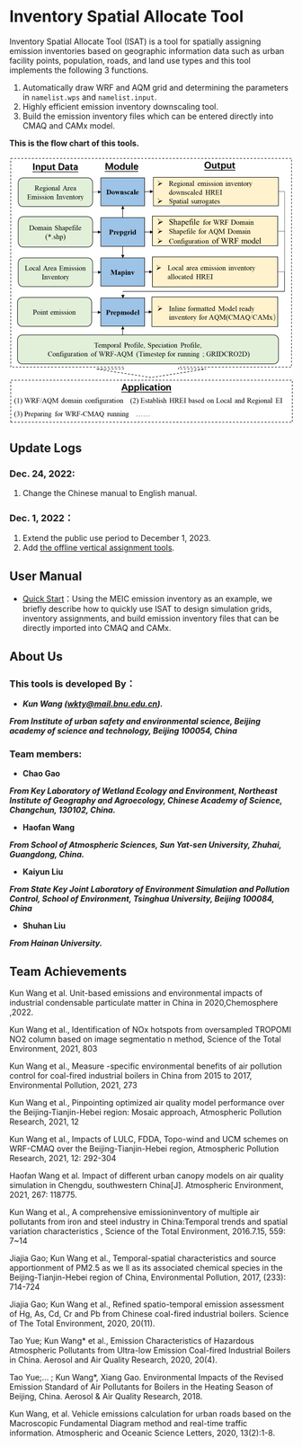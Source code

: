 # Inventory Spatial Allocate Tool 

Inventory Spatial Allocate Tool (ISAT) is a tool for spatially assigning emission inventories based on geographic information data such as urban facility points, population, roads, and land use types and this tool implements the following 3 functions.

1. Automatically draw WRF and AQM grid and determining the parameters in  `namelist.wps` and `namelist.input`.
2. Highly efficient emission inventory downscaling tool.
3. Build the emission inventory files which can be entered directly into CMAQ and CAMx model.

**This is the flow chart of this tools.**

<img src="Doc/fig/流程图.png" alt="流程图" style="zoom:67%;" />

## Update Logs

### Dec. 24, 2022:

1. Change the Chinese manual to English manual.

### Dec. 1, 2022：

1. Extend the public use period to December 1, 2023.
2. Add [the offline vertical assignment tools](cmaqprofile).

## User Manual

* [Quick Start](./Doc/Quick_start.md)：Using the MEIC emission inventory as an example, we briefly describe how to quickly use ISAT to design simulation grids, inventory assignments, and build emission inventory files that can be directly imported into CMAQ and CAMx.

## About Us

### **This tools is developed By**：

* ***Kun Wang (wkty@mail.bnu.edu.cn).***

***From Institute of urban safety and environmental science, Beijing academy of science and technology, Beijing 100054, China***

### **Team members**:

* **Chao Gao**

***From Key Laboratory of Wetland Ecology and Environment, Northeast Institute of Geography and Agroecology, Chinese Academy of Science, Changchun, 130102, China.***

* **Haofan Wang**

***From School of Atmospheric Sciences, Sun Yat-sen University, Zhuhai, Guangdong, China.***

* **Kaiyun Liu**

***From State Key Joint Laboratory of Environment Simulation and Pollution Control, School of Environment, Tsinghua University, Beijing 100084, China***

* **Shuhan Liu**

***From Hainan University.***

## Team Achievements

Kun Wang et al. Unit-based emissions and environmental impacts of industrial condensable particulate matter in China in 2020,Chemosphere ,2022.

Kun Wang et al., Identification of NOx hotspots from oversampled TROPOMI NO2 column based on image segmentatio n method, Science of the Total Environment, 2021, 803

Kun Wang et al., Measure -specific environmental benefits of air pollution control for coal-fired industrial boilers in China from 2015 to 2017, Environmental Pollution, 2021, 273 

Kun Wang et al., Pinpointing optimized air quality model performance over the Beijing-Tianjin-Hebei region: Mosaic approach, Atmospheric Pollution Research, 2021, 12 

Kun Wang et al., Impacts of LULC, FDDA, Topo-wind and UCM schemes on WRF-CMAQ over the Beijing-Tianjin-Hebei region, Atmospheric Pollution Research, 2021, 12: 292-304

Haofan Wang  et al. Impact of different urban canopy models on air quality simulation in Chengdu, southwestern China[J]. Atmospheric Environment, 2021, 267: 118775.

Kun Wang et al., A comprehensive emissioninventory of multiple air pollutants from iron and steel industry in China:Temporal trends and spatial variation characteristics , Science of the Total Environment, 2016.7.15, 559: 7~14 

Jiajia Gao; Kun Wang et al., Temporal-spatial characteristics and source apportionment of PM2.5 as we ll as its associated chemical species in the Beijing-Tianjin-Hebei region of China, Environmental Pollution, 2017, (233): 714-724 

 Jiajia Gao; Kun Wang et al., Refined spatio-temporal emission assessment of Hg, As, Cd, Cr and Pb from Chinese coal-fired industrial boilers. Science of The Total Environment, 2020, 20(11).

Tao Yue; Kun Wang* et al., Emission Characteristics of Hazardous Atmospheric Pollutants from Ultra-low Emission Coal-fired Industrial Boilers in China. Aerosol and Air Quality Research, 2020, 20(4).

Tao Yue;... ; Kun Wang*, Xiang Gao. Environmental Impacts of the Revised Emission Standard of Air Pollutants for Boilers in the Heating Season of Beijing, China. Aerosol & Air Quality Research, 2018.  

Kun Wang, et al. Vehicle emissions calculation for urban roads based on the Macroscopic Fundamental Diagram method and real-time traffic information. Atmospheric and Oceanic Science Letters, 2020, 13(2):1-8.
